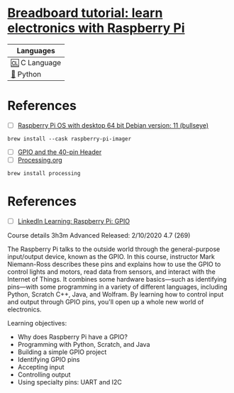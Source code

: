 # [Breadboard tutorial: learn electronics with Raspberry Pi](https://magpi.raspberrypi.com/articles/breadboard-tutorial)

| Languages |
|-|
| [:cl:](c) C Language |
| [:snake:](python) Python |

# References

- [ ] [Raspberry Pi OS with desktop 64 bit Debian version: 11 (bullseye)](https://downloads.raspberrypi.org/raspios_arm64/images/raspios_arm64-2023-05-03/2023-05-03-raspios-bullseye-arm64.img.xz)
```
brew install --cask raspberry-pi-imager
```
- [ ] [GPIO and the 40-pin Header](https://www.raspberrypi.com/documentation/computers/os.html#gpio-and-the-40-pin-header)
- [ ] [Processing.org](https://processing.org)
```
brew install processing
```

# References

- [ ] [LinkedIn Learning: Raspberry Pi: GPIO](https://www.linkedin.com/learning/raspberry-pi-gpio-2)

Course details 3h3m Advanced Released: 2/10/2020 4.7 (269)

The Raspberry Pi talks to the outside world through the general-purpose input/output device, known as the GPIO. In this course, instructor Mark Niemann-Ross describes these pins and explains how to use the GPIO to control lights and motors, read data from sensors, and interact with the Internet of Things. It combines some hardware basics—such as identifying pins—with some programming in a variety of different languages, including Python, Scratch C++, Java, and Wolfram. By learning how to control input and output through GPIO pins, you'll open up a whole new world of electronics.

Learning objectives:
- Why does Raspberry Pi have a GPIO?
- Programming with Python, Scratch, and Java
- Building a simple GPIO project
- Identifying GPIO pins
- Accepting input
- Controlling output
- Using specialty pins: UART and I2C
